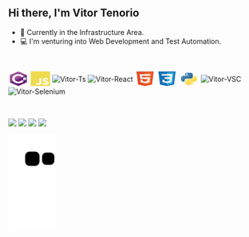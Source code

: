   ## Hi there, I'm Vitor Tenorio

  
  
- 👀 Currently in the Infrastructure Area.
- 💻 I'm venturing into Web Development and Test Automation.

 
##         

 <div style="display:inline_block"><br>
  <img align="center" alt="Vitor-Csharp" height="30" width="40" src="https://raw.githubusercontent.com/devicons/devicon/master/icons/csharp/csharp-original.svg">
  <img align="center" alt="Vitor-Js" height="30" width="40" src="https://raw.githubusercontent.com/devicons/devicon/master/icons/javascript/javascript-plain.svg">
  <img align="center" alt="Vitor-Ts" height="30" width="40" src="https://cdn.jsdelivr.net/gh/devicons/devicon/icons/ruby/ruby-original.svg">
  <img align="center" alt="Vitor-React" height="30" width="40" src="https://cdn.jsdelivr.net/gh/devicons/devicon/icons/dot-net/dot-net-plain-wordmark.svg">
  <img align="center" alt="Vitor-HTML" height="30" width="40" src="https://raw.githubusercontent.com/devicons/devicon/master/icons/html5/html5-original.svg">
  <img align="center" alt="Vitor-CSS" height="30" width="40" src="https://raw.githubusercontent.com/devicons/devicon/master/icons/css3/css3-original.svg">
  <img align="center" alt="Vitor-Python" height="30" width="40" src="https://raw.githubusercontent.com/devicons/devicon/master/icons/python/python-original.svg">
  <img align="center" alt="Vitor-VSC" height="30" width="40" src="https://cdn.jsdelivr.net/gh/devicons/devicon/icons/visualstudio/visualstudio-plain.svg">  
  <img align="center" alt="Vitor-Selenium" height="30" width="40" src="https://cdn.jsdelivr.net/gh/devicons/devicon/icons/selenium/selenium-original.svg">
</div>

##


<br>
<div> 
  <a href="https://www.facebook.com/vtlima46//" target="_blank"><img src="https://img.shields.io/badge/Facebook-1877F2?style=for-the-badge&logo=facebook&logoColor=white=white" target="_blank"></a>
  <a href="https://instagram.com/vitortenorio_" target="_blank"><img src="https://img.shields.io/badge/-Instagram-%23E4405F?style=for-the-badge&logo=instagram&logoColor=white" target="_blank"></a>
  <a href = "mailto:vitortenorio35@gmail.com"><img src="https://img.shields.io/badge/-Gmail-%23333?style=for-the-badge&logo=gmail&logoColor=white" target="_blank"></a>
  <a href="https://www.linkedin.com/in/vitortelima/" target="_blank"><img src="https://img.shields.io/badge/-LinkedIn-%230077B5?style=for-the-badge&logo=linkedin&logoColor=white" target="_blank"></a> 
 
  ![Snake animation](https://github.com/rafaballerini/rafaballerini/blob/output/github-contribution-grid-snake.svg)
 
</div>

